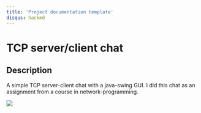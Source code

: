 ```yaml
---
title: 'Project documentation template'
disqus: hackmd
---
```


TCP server/client chat
===


## Description

A simple TCP server-client chat with a java-swing GUI.
I did this chat as an assignment from a course in network-programming.

![](https://i.imgur.com/5Z3t7xo.png)

